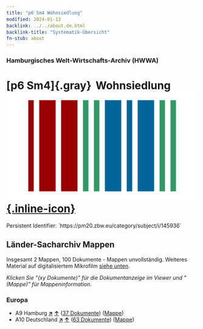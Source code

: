 ```yaml
---
title: "p6 Sm4 Wohnsiedlung"
modified: 2024-01-13
backlink: ../../about.de.html
backlink-title: "Systematik-Übersicht"
fn-stub: about
---
```


### Hamburgisches Welt-Wirtschafts-Archiv (HWWA)

# [p6 Sm4]{.gray}&#8201; Wohnsiedlung &#160; [![Wikidata](/images/Wikidata-logo.svg "Wikidata"){.inline-icon}](http://www.wikidata.org/entity/Q104711363)

<div class="hint">Persistent Identifier: `https://pm20.zbw.eu/category/subject/i/145936`</div>







## Länder-Sacharchiv Mappen






Insgesamt 2 Mappen, 100 Dokumente - Mappen unvollständig. Weiteres Material auf digitalisiertem Mikrofilm [siehe unten](#filmsections).

_Klicken Sie "(xy Dokumente)" für die Dokumentanzeige im Viewer und "(Mappe)" für Mappeninformation._




### Europa

- A9 Hamburg [**&nearr;**](../../../geo/i/140905/about.de.html "Hamburg (alle Mappen)") [**&uarr;**](../../../geo/about.de.html#A9 "Ländersystematik") (<a href="https://pm20.zbw.eu/iiifview/folder/sh/140905,145936" title="über: Hamburg : Wohnsiedlung" target="_blank">37 Dokumente</a>) ([Mappe](../../../../folder/sh/1409xx/140905/1459xx/145936/about.de.html))
- A10 Deutschland [**&nearr;**](../../../geo/i/126128/about.de.html "Deutschland (alle Mappen)") [**&uarr;**](../../../geo/about.de.html#A10 "Ländersystematik") (<a href="https://pm20.zbw.eu/iiifview/folder/sh/126128,145936" title="über: Deutschland : Wohnsiedlung" target="_blank">63 Dokumente</a>) ([Mappe](../../../../folder/sh/1261xx/126128/1459xx/145936/about.de.html))



<a id="filmsections" />













